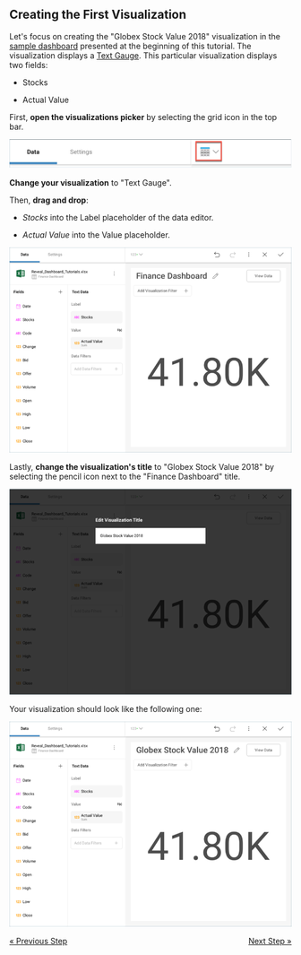## Creating the First Visualization 

Let's focus on creating the "Globex Stock Value 2018" visualization in
the [sample dashboard](finance-dashboard-tutorial.md) presented at the
beginning of this tutorial. The visualization displays a [Text Gauge](~/jp/data-visualizations/gauge-views.md#text-gauge). This particular visualization displays
two fields:

  - Stocks

  - Actual Value

First, **open the visualizations picker** by selecting the grid icon in
the top bar.

![VisualizationsMenu\_All](images/VisualizationsMenu_All.png)

**Change your visualization** to "Text Gauge".

Then, **drag and drop**:

  - *Stocks* into the Label placeholder of the data editor.

  - *Actual Value* into the Value placeholder.

![FinanceFirstDragDrop\_All](images/FinanceFirstDragDrop_All.png)

Lastly, **change the visualization's title** to "Globex Stock Value
2018" by selecting the pencil icon next to the "Finance Dashboard"
title.

![FinanceGlobexTitle\_All](images/FinanceGlobexTitle_All.png)

Your visualization should look like the following one:

![FinanceFirstVisualizationSample\_All](images/FinanceFirstVisualizationSample_All.png)


<style>
.previous {
    text-align: left
}

.next {
    float: right
}

</style>

<a href="finance-starting-creation-process.md" class="previous">&laquo; Previous Step</a>
<a href="finance-applying-formatting-visualization.md" class="next">Next Step &raquo;</a>

